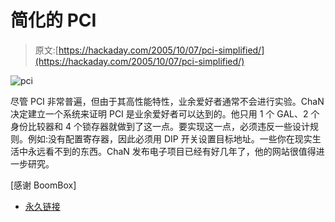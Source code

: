 # 简化的 PCI

> 原文:[https://hackaday.com/2005/10/07/pci-simplified/](https://hackaday.com/2005/10/07/pci-simplified/)

![pci](../Images/9a9c226094895eb4268a2b71776e99ea.png)

尽管 PCI 非常普遍，但由于其高性能特性，业余爱好者通常不会进行实验。ChaN 决定建立一个系统来证明 PCI 是业余爱好者可以达到的。他只用 1 个 GAL、2 个身份比较器和 4 个锁存器就做到了这一点。要实现这一点，必须违反一些设计规则。例如:没有配置寄存器，因此必须用 DIP 开关设置目标地址。一些你在现实生活中永远看不到的东西。ChaN 发布电子项目已经有好几年了，他的网站很值得进一步研究。

[感谢 BoomBox]

*   [永久链接](http://elm-chan.org/works/pci/report_e.html)